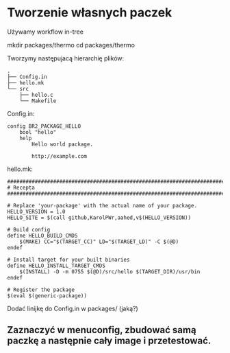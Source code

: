 # Tworzenie własnych paczek

Używamy workflow in-tree 

mkdir packages/thermo
cd packages/thermo

Tworzymy następujacą hierarchię plików:

    .
    ├── Config.in
    ├── hello.mk
    └── src
        ├── hello.c
        └── Makefile

Config.in:


    config BR2_PACKAGE_HELLO
        bool "hello"
        help
            Hello world package.

            http://example.com

hello.mk:

    ################################################################################
    # Recepta
    ################################################################################

    # Replace 'your-package' with the actual name of your package.
    HELLO_VERSION = 1.0 
    HELLO_SITE = $(call github,KarolPWr,aahed,v$(HELLO_VERSION))

    # Build config
    define HELLO_BUILD_CMDS
        $(MAKE) CC="$(TARGET_CC)" LD="$(TARGET_LD)" -C $(@D)
    endef

    # Install target for your built binaries
    define HELLO_INSTALL_TARGET_CMDS
        $(INSTALL) -D -m 0755 $(@D)/src/hello $(TARGET_DIR)/usr/bin
    endef

    # Register the package
    $(eval $(generic-package))

Dodać linijkę do Config.in w packages/ (jaką?)

## Zaznaczyć w menuconfig, zbudować samą paczkę a następnie cały image i przetestować.
